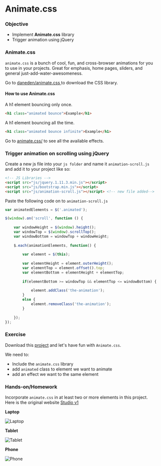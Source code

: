 # Animate.css

### Objective

* Implement **Animate.css** library
* Trigger animation using jQuery

### Animate.css

`animate.css`  is a bunch of cool, fun, and cross-browser animations for you to use in your projects. Great for emphasis, home pages, sliders, and general just-add-water-awesomeness.

Go to [daneden/animate.css ](https://github.com/daneden/animate.css) to download the CSS library.

#### How to use Animate.css

A h1 element bouncing only once.
```html
<h1 class="animated bounce">Example</h1>
```

A h1 element bouncing all the time.
```html
<h1 class="animated bounce infinite">Example</h1>
```

Go to [animate.css/](http://daneden.github.io/animate.css/) to see all the available effects.

### Trigger animation on scrolling using jQuery

Create a new js file into your `js folder` and name it `animation-scroll.js` and add it to your project like so:

```html
<!-- JS Libraries -->
<script src="js/jquery.1.11.3.min.js"></script>
<script src="js/bootstrap.min.js"></script>
<script src="js/animation-scroll.js"></script> <!-- new file added-->
```


Paste the following code on to `animation-scroll.js`

```js
var animatedElements = $('.animated');

$(window).on('scroll', function () {
    
    var windowHeight = $(window).height();
    var windowTop = $(window).scrollTop();
    var windowBottom = windowTop + windowHeight;
    
    $.each(animationElements, function() {
        
        var element = $(this);
        
        var elementHeight = element.outerHeight();
        var elementTop = element.offset().top;
        var elementBottom = elementHeight + elementTop;
        
        if(elementBottom >= windowTop && elementTop <= windowBottom) {
            
            element.addClass('the-animation');
        }
        else {
            element.removeClass('the-animation');
        }
        
    });
});

```

### Exercise

Download this [project](https://github.com/AustinCodingAcademy/HTMLIntroductory/blob/master/archives/16/animate.zip) and let's have fun with `Animate.css`. 

We need to:
* Include the `animate.css` library
* add `animated` class to element we want to animate
* add an effect we want to the same element

### Hands-on/Homework

Incorporate `animate.css` in at least two or more elements in this project.
Here is the original website [Studio v1](http://robotheme.net/themes/studio/demo/boxed/index-1.html)

**Laptop**

![Laptop](../images/16/laptop.jpg)

**Tablet**

![Tablet](../images/16/tablet.jpg)

**Phone**

![Phone](../images/16/phone.jpg)
